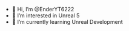 - 👋 Hi, I’m @EnderYT6222
- 👀 I’m interested in Unreal 5
- 🌱 I’m currently learning Unreal Development


<!---
EnderYT6222/EnderYT6222 is a ✨ special ✨ repository because its `README.md` (this file) appears on your GitHub profile.
You can click the Preview link to take a look at your changes.
--->
